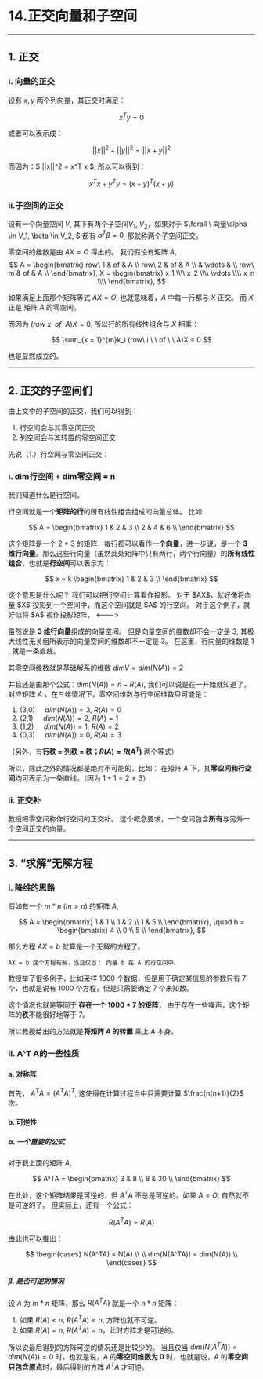 # 14.正交向量和子空间

---

## 1. 正交

### i. 向量的正交

设有 $x, y$ 两个列向量，其正交时满足：

$$
x^T y = 0
$$

或者可以表示成：

$$
||x||^2 + ||y||^2 = ||x+y||^2
$$

而因为：$ ||x||^2 = x^T x $, 所以可以得到：

$$
x^T x + y^Ty = (x+y)^T(x+y)
$$

### ii.子空间的正交

设有一个向量空间 $V$, 其下有两个子空间$V_1$, $V_2$，如果对于 $\forall \ 向量\alpha \in V_1, \beta \in V_2, $
都有 $\alpha^T \beta = 0$, 那就称两个子空间正交。

零空间的维数是由 $AX = O$ 得出的。
我们假设有矩阵 $A$,
$$
A = \begin{bmatrix}
row\ 1 & of & A \\
row\ 2 & of & A \\
& \vdots & \\
row\ m & of & A \\
\end{bmatrix},
X = \begin{bmatrix}
x_1 \\\\
x_2 \\\\
\vdots \\\\
x_n \\\\
\end{bmatrix},
$$

如果满足上面那个矩阵等式 $AX = O$, 也就意味着，$A$ 中每一行都与 $X$ 正交。
而 $X$ 正是 矩阵 $A$ 的零空间。

而因为 $(row\ x \ \ of \ \ A) X = 0$, 所以行的所有线性组合与 $X$ 相乘：

$$
\sum_{k = 1}^{m}k_i (row\ i \ \ of \ \ A)X = 0
$$

也是显然成立的。

---

## 2. 正交的子空间们

由上文中的子空间的正交，我们可以得到：

1. 行空间会与其零空间正交
2. 列空间会与其转置的零空间正交

先说（1.）行空间与零空间正交：

### i. dim行空间 + dim零空间 = n

我们知道什么是行空间。

行空间就是一个**矩阵的行**的所有线性组合组成的向量总体。
比如

$$
A = \begin{bmatrix}
1 & 2 & 3 \\
2 & 4 & 6 \\
\end{bmatrix}
$$

这个矩阵是一个 2 * 3 的矩阵，每行都可以看作**一个向量**，进一步说，是一个 **3 维行向量**。那么这些行向量（虽然此处矩阵中只有两行，两个行向量）的**所有线性组合**，也就是**行空间**可以表示为：

$$
x = k \begin{bmatrix}
1 & 2 & 3 \\
\end{bmatrix}
$$

<!-->
这个意思是什么呢？
我们可以把行空间计算看作投影。
对于 $AX$，就好像将向量 $X$ 投影到一个空间中，而这个空间就是 $A$ 的行空间。

对于这个例子，就好似将 $A$ 视作投影矩阵，
<--->

虽然说是 **3 维行向量**组成的向量空间。
但是向量空间的维数却不会一定是 3, 其极大线性无关组所表示的向量空间的维数却不一定是 3。
在这里，行向量的维数是 1 , 就是一条直线。

其零空间维数就是基础解系的维数 $dim V = dim(N(A)) = 2$

并且还是由那个公式：$dim(N(A)) = n - R(A)$, 我们可以说是在一开始就知道了，对应矩阵 $A$ ，在三维情况下，零空间维数与行空间维数只可能是：

1. (3,0) $\quad dim(N(A)) = 3,\ R(A) = 0$
2. (2,1) $\quad dim(N(A)) = 2,\ R(A) = 1$
3. (1,2) $\quad dim(N(A)) = 1,\ R(A) = 2$
4. (0,3) $\quad dim(N(A)) = 0,\ R(A) = 3$

（另外，有**行秩 = 列秩 = 秩；$R(A) = R(A^T)$** 两个等式）

所以，除此之外的情况都是绝对不可能的，比如：
在矩阵 $A$ 下，其**零空间和行空间**均可表示为一条直线。（因为 $1 + 1 = 2 \neq 3$）

### ii. 正交补

教授把零空间称作行空间的正交补。
这个概念要求，一个空间包含**所有**与另外一个空间正交的向量。

---

## 3. “求解”无解方程

### i. 降维的思路

假如有一个 $m * n \ (m > n)$ 的矩阵 $A$,

$$
A = \begin{bmatrix}
1 & 1 \\
1 & 2 \\
1 & 5 \\
\end{bmatrix}, \quad
b = \begin{bmatrix}
4 \\
0 \\
5 \\
\end{bmatrix},
$$

那么方程 $AX = b$ 就算是一个无解的方程了。

```gjl
AX = b 这个方程有解，当且仅当： 向量 b 在 A 的行空间中。
```

教授举了很多例子，比如采样 1000 个数据，但是用于确定某信息的参数只有 7 个，也就是说有 1000 个方程，但是只需要确定 7 个未知数。

这个情况也就是等同于 **存在一个 1000 * 7 的矩阵**， 由于存在一些噪声，这个矩阵的**秩**不能很好地等于 7。

所以教授给出的方法就是**将矩阵 $A$ 的转置** 乘上 $A$ 本身。

### ii. A^T A的一些性质

#### a. 对称阵

首先， $A^T A = (A^T A)^T$,
这使得在计算过程当中只需要计算 $\frac{n(n+1)}{2}$ 次。

#### b. 可逆性

##### α. 一个重要的公式

对于我上面的矩阵 $A$,

$$
A^TA =
\begin{bmatrix}
3 & 8 \\
8 & 30 \\
\end{bmatrix}
$$

在此处，这个矩阵结果是可逆的，但 $A^TA$ 不总是可逆的。如果 $A = O$, 自然就不是可逆的了。
但实际上，还有一个公式：

$$
R(A^TA) = R(A)
$$

由此也可以推出：

$$
\begin{cases}
N(A^TA) = N(A) \\
\\
dim(N(A^TA)) = dim(N(A)) \\
\end{cases}
$$

##### β. 是否可逆的情况

设 $A$ 为 $m * n$ 矩阵，那么 $R(A^TA)$ 就是一个 $n * n$ 矩阵：

1. 如果 $R(A) < n, \ R(A^TA) < n$, 方阵也就不可逆。
2. 如果 $R(A) = n, \ R(A^TA) = n$，此时方阵才是可逆的。

所以说最后得到的方阵可逆的情况还是比较少的。
当且仅当 $dim(N(A^TA)) = dim(N(A)) = 0$ 时，也就是说，$A$ 的**零空间维数为 0** 时，也就是说，$A$ 的**零空间只包含原点**时，最后得到的方阵 $A^TA$ 才可逆。

